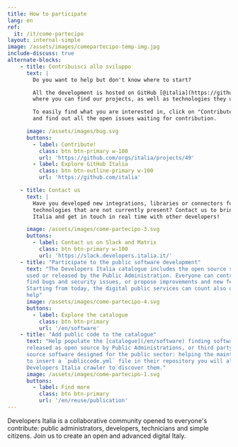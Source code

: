 ```yaml
---
title: How to participate
lang: en
ref:
  it: /it/come-partecipo
layout: internal-simple
image: /assets/images/comepartecipo-temp-img.jpg
include-discuss: true
alternate-blocks:
    - title: Contribuisci allo sviluppo
      text: |
        Do you want to help but don't know where to start?

        All the development is hosted on GitHub [@italia](https://github.com/italia "Italia on Github")
        where you can find our projects, as well as technologies they use.

        To easily find what you are interested in, click on "Contribute!" button
        and find out all the open issues waiting for contribution.

      image: /assets/images/bug.svg
      buttons:
        - label: Contribute!
          class: btn btn-primary w-100
          url: 'https://github.com/orgs/italia/projects/49'
        - label: Explore GitHub Italia
          class: btn btn-outline-primary w-100
          url: 'https://github.com/italia'

    - title: Contact us
      text: |
        Have you developed new integrations, libraries or connectors for languages ​​or
        technologies that are not currently present? Contact us to bring them to Developers
        Italia and get in touch in real time with other developers!

      image: /assets/images/come-partecipo-3.svg
      buttons:
        - label: Contact us on Slack and Matrix
          class: btn btn-primary w-100
          url: 'https://slack.developers.italia.it/'
    - title: "Participate to the public software development"
      text: "The Developers Italia catalogue includes the open source software
      used or released by the Public Administration. Everyone can contribute:
      find bugs and security issues, or propose improvements and new features.
      Starting from today, the digital public services can count also on your
      help"
      image: /assets/images/come-partecipo-4.svg
      buttons:
        - label: Explore the catalogue
          class: btn btn-primary
          url: '/en/software'
    - title: "Add public code to the catalogue"
      text: "Help populate the [catalogue](/en/software) finding software
      released as open source by Public Administrations, or third party open
      source software designed for the public sector: helping the maintainers
      to insert a `publiccode.yml` file in their repository you will allow the
      Developers Italia crawler to discover them."
      image: /assets/images/come-partecipo-1.svg
      buttons:
        - label: Find more
          class: btn btn-primary
          url: '/en/reuse/publication'
---
```


Developers Italia is a collaborative community opened to everyone's contribute:
public administrators, developers, technicians and simple citizens. Join us to
create an open and advanced digital Italy.


